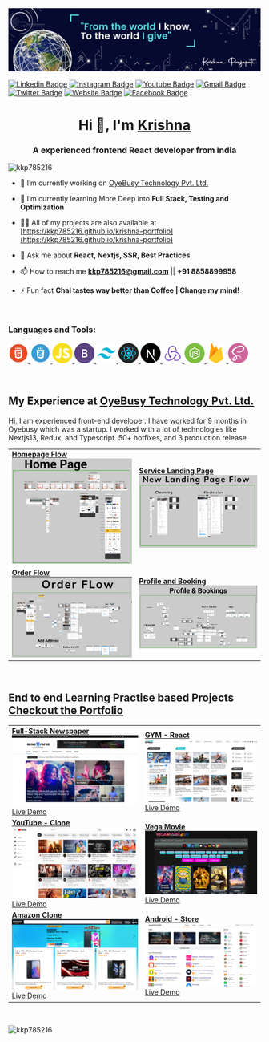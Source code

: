 <img src="./krishna%20cover.png">

[![Linkedin
Badge](https://img.shields.io/badge/-LinkedIn-5ce1e6?style=flat-square&logo=Linkedin&logoColor=050a30&link=https://linkedin.com/in/krishna-kumar-prajapati-2b2b761b0/)](https://linkedin.com/in/krishna-kumar-prajapati-2b2b761b0/)
[![Instagram
Badge](https://img.shields.io/badge/-Instagram-050a30?style=flat-square&logo=instagram&logoColor=white&link=https://instagram.com/kkp785216/)](https://instagram.com/kkp785216/)
[![Youtube
Badge](https://img.shields.io/badge/-YouTube-5ce1e6?style=flat-square&logo=youtube&logoColor=050a30&link=https://www.youtube.com/channel/UCdp0LJ86Ud7Tf6XNLbyZj6A)](https://www.youtube.com/channel/UCdp0LJ86Ud7Tf6XNLbyZj6A)
[![Gmail
Badge](https://img.shields.io/badge/-Gmail-050a30?style=flat-square&logo=Gmail&logoColor=white&link=mailto:kkp785216@gmail.com)](mailto:kkp785216@gmail.com)
[![Twitter
Badge](https://img.shields.io/badge/-Twitter-5ce1e6?style=flat-square&logo=twitter&logoColor=050a30&link=https://twitter.com/krishna785216)](https://twitter.com/krishna785216)
[![Website
Badge](https://img.shields.io/badge/-Website-050a30?style=flat-square&logo=vercel&logoColor=white&link=https://kkp785216.github.io/krishna-portfolio/)](https://kkp785216.github.io/krishna-portfolio/)
[![Facebook
Badge](https://img.shields.io/badge/-Facebook-5ce1e6?style=flat-square&logo=facebook&logoColor=050a30&link=https://fb.com/krishna785216)](https://fb.com/krishna785216)

<h1 align="center">Hi 👋, I'm <a href="https://kkp785216.github.io/krishna-portfolio/" target="_blank">Krishna</a></h1>
<h3 align="center">A experienced frontend React developer from India</h3>

<p align="left"> <img src="https://komarev.com/ghpvc/?username=kkp785216&label=Profile%20views&color=0e75b6&style=flat"
    alt="kkp785216" /> </p>

- 🔭 I’m currently working on [OyeBusy Technology Pvt. Ltd.](https://www.oyebusy.com/gurgaon/)

- 🌱 I’m currently learning More Deep into **Full Stack, Testing and Optimization**

- 👨‍💻 All of my projects are also available at
  [https://kkp785216.github.io/krishna-portfolio](https://kkp785216.github.io/krishna-portfolio)

- 💬 Ask me about **React, Nextjs, SSR, Best Practices**

- 📫 How to reach me **kkp785216@gmail.com** || **+91 8858899958**

- ⚡ Fun fact **Chai tastes way better than Coffee | Change my mind!**

<br>

<h3 align="left">Languages and Tools:</h3>
<p align="left">
  <a href="https://www.w3.org/html/" target="_blank" rel="noreferrer">
    <img src="./logos/html5.png" alt="html5" width="40" height="40" />
  </a>
  <a href="https://www.w3schools.com/css/" target="_blank" rel="noreferrer">
    <img src="./logos/css3.png" alt="css3" width="40" height="40" />
  </a>
  <a href="https://developer.mozilla.org/en-US/docs/Web/JavaScript" target="_blank" rel="noreferrer">
    <img src="./logos/js.png" alt="javascript" width="40" height="40" />
  </a>
  <a href="https://getbootstrap.com" target="_blank" rel="noreferrer">
    <img src="./logos/bootstrap.png" alt="bootstrap" width="40" height="40" />
  </a>
  <a href="https://tailwindcss.com" target="_blank" rel="noreferrer">
    <img src="./logos/tailwind.png" alt="tailwind" width="40" height="40" />
  </a>
  <a href="https://reactjs.org/" target="_blank" rel="noreferrer">
    <img src="./logos/react.png" alt="react" width="40" height="40" />
  </a>
  <a href="https://nextjs.org/" target="_blank" rel="noreferrer">
    <img src="./logos/next.png" alt="react" width="40" height="40" />
  </a>
  <a href="https://redux.js.org" target="_blank" rel="noreferrer">
    <img src="./logos/redux.png" alt="redux" width="40" height="40" />
  </a>
  <a href="https://nodejs.org" target="_blank" rel="noreferrer">
    <img src="./logos/node.png" alt="nodejs" width="40" height="40" />
  </a>
  <a href="https://firebase.google.com/" target="_blank" rel="noreferrer">
    <img src="./logos/firebase.svg" alt="firebase" width="40" height="40" />
  </a>
  <a href="https://sass-lang.com" target="_blank" rel="noreferrer">
    <img src="./logos/sass.png" alt="sass" width="40" height="40" />
  </a>
</p>

<br>

## My Experience at [OyeBusy Technology Pvt. Ltd.](https://www.oyebusy.com/gurgaon/)
<p>Hi, I am experienced front-end developer. I have worked for 9 months in Oyebusy which was a startup. I worked with a lot of technologies like Nextjs13, Redux, and Typescript. 50+ hotfixes, and 3 production release</p>
<table>
  <tbody>
    <tr>
      <td>
        <strong><a href="https://www.oyebusy.com/gurgaon/">Homepage Flow</a></strong>
        <a href="https://www.oyebusy.com/gurgaon/">
          <img src="./experience/oyebusy/homepage.png" />
        </a>
      </td>
      <td>
        <strong><a href="https://www.oyebusy.com/gurgaon/electrician/">Service Landing Page</a></strong>
        <a href="https://www.oyebusy.com/gurgaon/electrician/">
          <img src="./experience/oyebusy/service-landing-page.png" />
        </a>
      </td>
    </tr>
    <tr>
      <td>
        <strong><a href="https://www.oyebusy.com/gurgaon/electrician/">Order Flow</a></strong>
        <a href="https://www.oyebusy.com/gurgaon/electrician/">
          <img src="./experience/oyebusy/order-flow.png" />
        </a>
      </td>
      <td>
        <a href="https://www.oyebusy.com/user/bookings/">
          <strong><a href="https://www.oyebusy.com/user/bookings/">Profile and Booking</a></strong>
          <img src="./experience/oyebusy/profile-booking.png" />
        </a>
      </td>
    </tr>
  </tbody>
</table>

<br>

## End to end Learning Practise based Projects [Checkout the Portfolio](https://kkp785216.github.io/krishna-portfolio/)
<table>
  <tbody>
    <tr>
      <td>
        <strong><a href="https://github.com/kkp785216/gym-react">Full-Stack Newspaper</a></strong>
        <a href="https://github.com/kkp785216/newspaper">
          <img src="./projects/newspaper.png" />
        </a>
        <a href="https://newspaper-kkp785216.vercel.app/">Live Demo</a>
      </td>
      <td>
        <strong><a href="https://github.com/kkp785216/gym-react">GYM - React</a></strong>
        <a href="https://github.com/kkp785216/gym-react">
          <img src="./projects/gym-react.png" />
        </a>
        <a href="https://kkp785216.github.io/gym-react">Live Demo</a>
      </td>
      </td>
    </tr>
    <tr>
      <td>
        <strong><a href="https://github.com/kkp785216/youtube-clone">YouTube - Clone</a></strong>
        <a href="https://github.com/kkp785216/youtube-clone">
          <img src="./projects/youtube%20clone.png" />
        </a>
        <a href="https://kkp785216.github.io/youtube-clone/">Live Demo</a>
      </td>
      </td>
      <td>
        <a href="https://github.com/kkp785216/vegamovie">
          <strong><a href="https://github.com/kkp785216/vegamovie">Vega Movie</a></strong>
          <img src="./projects/vegamovie.png" />
        </a>
        <a href="https://kkp785216.github.io/vegamovie/">Live Demo</a>
      </td>
    </tr>
    <tr>
      <td>
        <strong><a href="https://github.com/kkp785216/amazon-challenge">Amazon Clone</a></strong>
        <img src="./projects/amazon_challenge.png" />
        </a>
        <a href="https://amazon-challenge-kkp785216.vercel.app/">Live Demo</a>
      </td>
      </td>
      <td>
        <strong><a href="https://github.com/kkp785216/android-store">Android - Store</a></strong>
        <img src="./projects/android%20store.png" />
        </a>
        <a href="https://kkp785216.github.io/android-store">Live Demo</a>
      </td>
    </tr>
  </tbody>
</table>

<br>

<p>
  <img align="center"
    src="https://github-readme-stats.vercel.app/api/top-langs?username=kkp785216&show_icons=true&locale=en&layout=compact"
    alt="kkp785216" />
</p>
